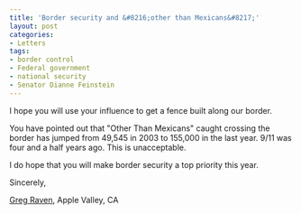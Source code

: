 ```yaml
---
title: 'Border security and &#8216;other than Mexicans&#8217;'
layout: post
categories:
- Letters
tags:
- border control
- Federal government
- national security
- Senator Dianne Feinstein
---
```


I hope you will use your influence to get a fence built along our border.

You have pointed out that "Other Than Mexicans" caught crossing the border has jumped from 49,545 in 2003 to 155,000 in the last year. 9/11 was four and a half years ago. This is unacceptable.

I do hope that you will make border security a top priority this year.

Sincerely,

[Greg Raven](https://www.gregraven.org/), Apple Valley, CA
